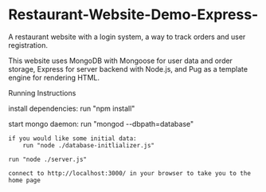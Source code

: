 # Restaurant-Website-Demo-Express-
A restaurant website with a login system, a way to track orders and user registration.

This website uses MongoDB with Mongoose for user data and order storage, Express for server backend with Node.js, and Pug as a template engine for rendering HTML.


Running Instructions

install dependencies:
    run "npm install"

start mongo daemon:
    run "mongod --dbpath=database"

    if you would like some initial data:
        run "node ./database-initlializer.js"

    run "node ./server.js"

    connect to http://localhost:3000/ in your browser to take you to the home page
